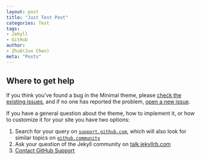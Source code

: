 ```yaml
---
layout: post
title: "Just Test Post"
categories: Test
tags:
- Jekyll
- GitHub
author:
- Zhu8(Jun Chen)
meta: "Posts"
---
```


## Where to get help

If you think you've found a bug in the Minimal theme, please [check the existing issues](https://github.com/pages-themes/minimal/issues), and if no one has reported the problem, [open a new issue](https://github.com/pages-themes/minimal/issues/new).

If you have a general question about the theme, how to implement it, or how to customize it for your site you have two options:

1. Search for your query on [`support.github.com`](https://support.github.com/?q=pages+Minimal+theme), which will also look for similar topics on [`github.community`](https://github.community/search?q=pages+Minimal+theme)
2. Ask your question of the Jekyll community on [talk.jekyllrb.com](https://talk.jekyllrb.com/)
3. [Contact GitHub Support](https://github.com/contact?form%5Bsubject%5D=GitHub%20Pages%20theme%20pages-themes/minimal)
